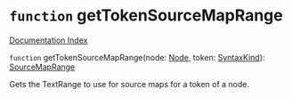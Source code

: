 # `function` getTokenSourceMapRange

[Documentation Index](../README.md)

`function` getTokenSourceMapRange(node: [Node](../interface.Node/README.md), token: [SyntaxKind](../enum.SyntaxKind/README.md)): [SourceMapRange](../interface.SourceMapRange/README.md)

Gets the TextRange to use for source maps for a token of a node.

